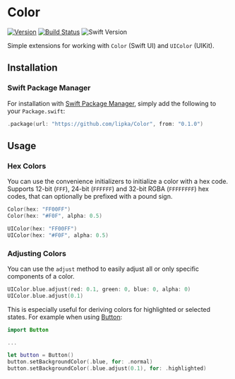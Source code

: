 # Color

[![Version](https://img.shields.io/github/release/lipka/Color.svg)](https://github.com/lipka/Color/releases)
[![Build Status](https://github.com/lipka/Color/workflows/Tests/badge.svg)](https://github.com/lipka/Color/actions)
![Swift Version](https://img.shields.io/badge/swift-5.2.0-orange.svg)

Simple extensions for working with `Color` (Swift UI) and `UIColor` (UIKit).

## Installation

### Swift Package Manager

For installation with [Swift Package Manager](https://github.com/apple/swift-package-manager), simply add the following to your `Package.swift`:

``` swift
.package(url: "https://github.com/lipka/Color", from: "0.1.0")
```

## Usage

### Hex Colors

You can use the convenience initializers to initialize a color with a hex code. Supports 12-bit (`FFF`), 24-bit (`FFFFFF`) and 32-bit RGBA (`FFFFFFFF`) hex codes, that can optionally be prefixed with a pound sign.

```swift
Color(hex: "FF00FF")
Color(hex: "#F0F", alpha: 0.5)

UIColor(hex: "FF00FF")
UIColor(hex: "#F0F", alpha: 0.5)
```

### Adjusting Colors

You can use the `adjust` method to easily adjust all or only specific components of a color.

```swift
UIColor.blue.adjust(red: 0.1, green: 0, blue: 0, alpha: 0)
UIColor.blue.adjust(0.1)
```

This is especially useful for deriving colors for highlighted or selected states. For example when using [Button](https://github.com/lipka/Button):

```swift
import Button

...

let button = Button()
button.setBackgroundColor(.blue, for: .normal)
button.setBackgroundColor(.blue.adjust(0.1), for: .highlighted)
```